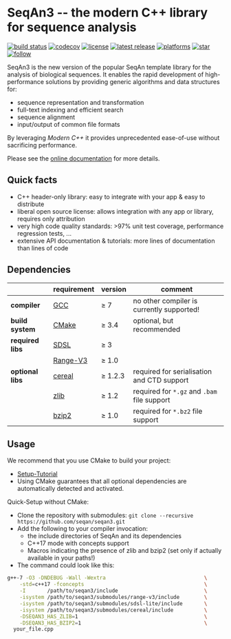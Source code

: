 # SeqAn3 -- the modern C++ library for sequence analysis

[![build status](https://img.shields.io/travis/seqan/seqan3/master.svg?logo=travis)](https://travis-ci.org/seqan/seqan3)
[![codecov](https://codecov.io/gh/seqan/seqan3/branch/master/graph/badge.svg?logo=codecov)](https://codecov.io/gh/seqan/seqan3)
[![license](https://img.shields.io/badge/license-BSD-green.svg)](https://docs.seqan.de/seqan/3-master-user/about_copyright.html)
[![latest release](https://img.shields.io/github/release/seqan/seqan3.svg)](https://github.com/seqan/seqan3/releases/latest)
[![platforms](https://img.shields.io/badge/platform-linux%20%7C%20bsd%20%7C%20osx-informational.svg)](https://docs.seqan.de/seqan/3-master-user/about_api.html)
[![star](https://img.shields.io/github/stars/seqan/seqan3.svg?style=social)](https://github.com/seqan/seqan3/stargazers)
[![follow](https://img.shields.io/twitter/follow/SeqAnLib.svg?label=follow&style=social)](https://twitter.com/seqanlib)

SeqAn3 is the new version of the popular SeqAn template library for the analysis of biological sequences.
It enables the rapid development of high-performance solutions by providing generic algorithms and data structures
for:

  * sequence representation and transformation
  * full-text indexing and efficient search
  * sequence alignment
  * input/output of common file formats

By leveraging *Modern C++* it provides unprecedented ease-of-use without sacrificing performance.

Please see the [online documentation](http://docs.seqan.de/seqan/3-master-user/) for more details.

## Quick facts

  * C++ header-only library: easy to integrate with your app & easy to distribute
  * liberal open source license: allows integration with any app or library, requires only attribution
  * very high code quality standards: >97% unit test coverage, performance regression tests, ...
  * extensive API documentation & tutorials: more lines of documentation than lines of code

## Dependencies

|                   | requirement                                          | version  | comment                                     |
|-------------------|------------------------------------------------------|----------|---------------------------------------------|
|**compiler**       | [GCC](http://gcc.gnu.org)                            | ≥ 7      | no other compiler is currently supported!   |
|**build system**   | [CMake](https://cmake.org)                           | ≥ 3.4    | optional, but recommended                   |
|**required libs**  | [SDSL](https://github.com/xxsds/sdsl-lite)           | ≥ 3      |                                             |
|                   | [Range-V3](https://github.com/ericniebler/range-v3)  | ≥ 1.0    |                                             |
|**optional libs**  | [cereal](https://github.com/USCiLab/cereal)          | ≥ 1.2.3  | required for serialisation and CTD support  |
|                   | [zlib](https://github.com/madler/zlib)               | ≥ 1.2    | required for `*.gz` and `.bam` file support |
|                   | [bzip2](http://www.bzip.org)                         | ≥ 1.0    | required for `*.bz2` file support           |

## Usage

We recommend that you use CMake to build your project:

  * [Setup-Tutorial](http://docs.seqan.de/seqan/3-master-user/setup.html)
  * Using CMake guarantees that all optional dependencies are automatically detected and activated.

Quick-Setup without CMake:

  * Clone the repository with submodules: `git clone --recursive https://github.com/seqan/seqan3.git`
  * Add the following to your compiler invocation:
    * the include directories of SeqAn and its dependencies
    * C++17 mode with concepts support
    * Macros indicating the presence of zlib and bzip2 (set only if actually available in your paths!)
  * The command could look like this:
```sh
g++-7 -O3 -DNDEBUG -Wall -Wextra                                \
    -std=c++17 -fconcepts                                       \
    -I       /path/to/seqan3/include                            \
    -isystem /path/to/seqan3/submodules/range-v3/include        \
    -isystem /path/to/seqan3/submodules/sdsl-lite/include       \
    -isystem /path/to/seqan3/submodules/cereal/include          \
    -DSEQAN3_HAS_ZLIB=1                                         \
    -DSEQAN3_HAS_BZIP2=1                                        \
  your_file.cpp
```

